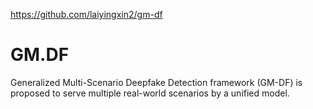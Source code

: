 https://github.com/laiyingxin2/gm-df
# GM.DF
Generalized Multi-Scenario Deepfake Detection framework (GM-DF) is proposed to serve multiple real-world scenarios by a unified model.
